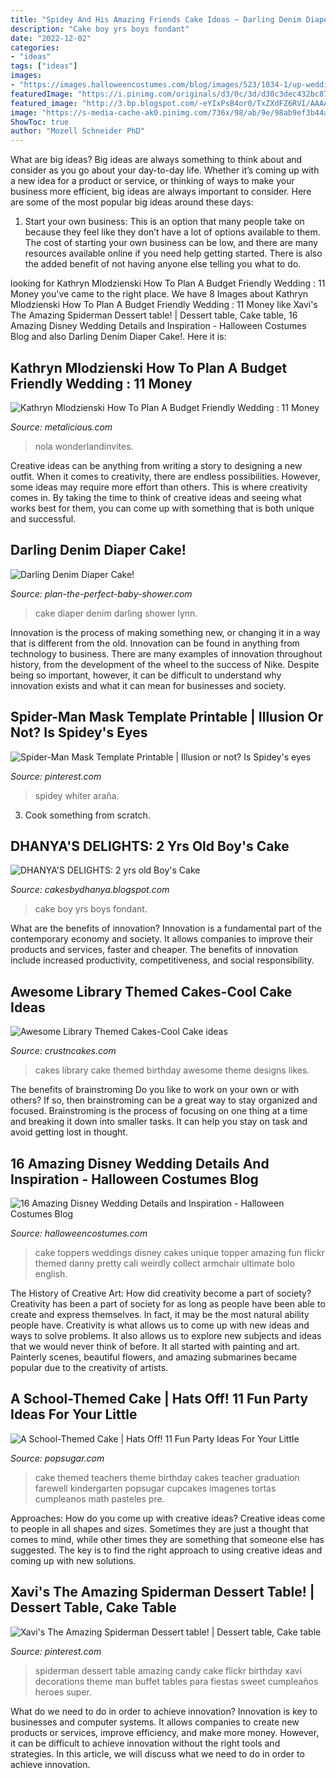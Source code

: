 ```yaml
---
title: "Spidey And His Amazing Friends Cake Ideas ~ Darling Denim Diaper Cake!"
description: "Cake boy yrs boys fondant"
date: "2022-12-02"
categories:
- "ideas"
tags: ["ideas"]
images:
- "https://images.halloweencostumes.com/blog/images/523/1034-1/up-wedding-cake.png"
featuredImage: "https://i.pinimg.com/originals/d3/0c/3d/d30c3dec432bc87126fad59ecabb4fa6.jpg"
featured_image: "http://3.bp.blogspot.com/-eYIxPsB4or0/TxZXdFZ6RVI/AAAAAAAACpg/H1hYLPdI-rk/s1600/cake2good.jpg"
image: "https://s-media-cache-ak0.pinimg.com/736x/98/ab/9e/98ab9ef3b44aec4cace86c1ba125fc14.jpg"
ShowToc: true
author: "Mozell Schneider PhD"
---
```



What are big ideas?
Big ideas are always something to think about and consider as you go about your day-to-day life. Whether it’s coming up with a new idea for a product or service, or thinking of ways to make your business more efficient, big ideas are always important to consider. Here are some of the most popular big ideas around these days:
1. Start your own business: This is an option that many people take on because they feel like they don’t have a lot of options available to them. The cost of starting your own business can be low, and there are many resources available online if you need help getting started. There is also the added benefit of not having anyone else telling you what to do.


	

		
looking for Kathryn Mlodzienski How To Plan A Budget Friendly Wedding : 11 Money you've came to the right place. We have 8 Images about Kathryn Mlodzienski How To Plan A Budget Friendly Wedding : 11 Money like Xavi&#039;s The Amazing Spiderman Dessert table! | Dessert table, Cake table, 16 Amazing Disney Wedding Details and Inspiration - Halloween Costumes Blog and also Darling Denim Diaper Cake!. Here it is:
		
    
## Kathryn Mlodzienski How To Plan A Budget Friendly Wedding : 11 Money

<img loading=lazy src="https://cdn.shopify.com/s/files/1/0004/1484/2937/files/Noa1_590x_5233dc96-fdf4-4e5a-a95e-88382a37c39e_large.jpg?v=1596224716" onerror="this.onerror=null;this.src='https://tse1.mm.bing.net/th?id=OIP.Q_W_sP_L5Wq-G71AKktnegHaHa&amp;pid=15.1';" alt="Kathryn Mlodzienski How To Plan A Budget Friendly Wedding : 11 Money">

_Source: metalicious.com_

>nola wonderlandinvites. 

	

Creative ideas can be anything from writing a story to designing a new outfit. When it comes to creativity, there are endless possibilities. However, some ideas may require more effort than others. This is where creativity comes in. By taking the time to think of creative ideas and seeing what works best for them, you can come up with something that is both unique and successful.

    
## Darling Denim Diaper Cake!

<img loading=lazy src="http://www.plan-the-perfect-baby-shower.com/images/xdenim_diaper_cake.jpg.pagespeed.ic.NLAk0ZT9Jf.jpg" onerror="this.onerror=null;this.src='https://tse2.mm.bing.net/th?id=OIP.79E4r5HH9oRuD-3rO5e5fQHaMx&amp;pid=15.1';" alt="Darling Denim Diaper Cake!">

_Source: plan-the-perfect-baby-shower.com_

>cake diaper denim darling shower lynn. 

	

Innovation is the process of making something new, or changing it in a way that is different from the old. Innovation can be found in anything from technology to business. There are many examples of innovation throughout history, from the development of the wheel to the success of Nike. Despite being so important, however, it can be difficult to understand why innovation exists and what it can mean for businesses and society.

    
## Spider-Man Mask Template Printable | Illusion Or Not? Is Spidey&#039;s Eyes

<img loading=lazy src="https://s-media-cache-ak0.pinimg.com/736x/98/ab/9e/98ab9ef3b44aec4cace86c1ba125fc14.jpg" onerror="this.onerror=null;this.src='https://tse4.mm.bing.net/th?id=OIP.Ew6VZWowSUsFALdq_EBQXwAAAA&amp;pid=15.1';" alt="Spider-Man Mask Template Printable | Illusion or not? Is Spidey&#039;s eyes">

_Source: pinterest.com_

>spidey whiter araña. 

	

3. Cook something from scratch.

    
## DHANYA&#039;S DELIGHTS: 2 Yrs Old Boy&#039;s Cake

<img loading=lazy src="http://3.bp.blogspot.com/-eYIxPsB4or0/TxZXdFZ6RVI/AAAAAAAACpg/H1hYLPdI-rk/s1600/cake2good.jpg" onerror="this.onerror=null;this.src='https://tse1.mm.bing.net/th?id=OIP.PD7RlnmORZtZjHFpW4a5NwHaLH&amp;pid=15.1';" alt="DHANYA&#039;S DELIGHTS: 2 yrs old Boy&#039;s Cake">

_Source: cakesbydhanya.blogspot.com_

>cake boy yrs boys fondant. 

	

What are the benefits of innovation?
Innovation is a fundamental part of the contemporary economy and society. It allows companies to improve their products and services, faster and cheaper. The benefits of innovation include increased productivity, competitiveness, and social responsibility.

    
## Awesome Library Themed Cakes-Cool Cake Ideas

<img loading=lazy src="http://www.crustncakes.com/blog/wp-content/uploads/2017/06/a96cc4fe22dcd19a23d19c69b6ed854d.jpg" onerror="this.onerror=null;this.src='https://tse2.mm.bing.net/th?id=OIP.p6WhHE1oSh93WF86HYEavAHaFj&amp;pid=15.1';" alt="Awesome Library Themed Cakes-Cool Cake ideas">

_Source: crustncakes.com_

>cakes library cake themed birthday awesome theme designs likes. 

	

The benefits of brainstroming
Do you like to work on your own or with others? If so, then brainstroming can be a great way to stay organized and focused. Brainstroming is the process of focusing on one thing at a time and breaking it down into smaller tasks. It can help you stay on task and avoid getting lost in thought.

    
## 16 Amazing Disney Wedding Details And Inspiration - Halloween Costumes Blog

<img loading=lazy src="https://images.halloweencostumes.com/blog/images/523/1034-1/up-wedding-cake.png" onerror="this.onerror=null;this.src='https://tse3.mm.bing.net/th?id=OIP.hMzlsUu_QIzdlEhafnZLaAHaLG&amp;pid=15.1';" alt="16 Amazing Disney Wedding Details and Inspiration - Halloween Costumes Blog">

_Source: halloweencostumes.com_

>cake toppers weddings disney cakes unique topper amazing fun flickr themed danny pretty cali weirdly collect armchair ultimate bolo english. 

	

The History of Creative Art: How did creativity become a part of society?
Creativity has been a part of society for as long as people have been able to create and express themselves. In fact, it may be the most natural ability people have. Creativity is what allows us to come up with new ideas and ways to solve problems. It also allows us to explore new subjects and ideas that we would never think of before. It all started with painting and art. Painterly scenes, beautiful flowers, and amazing submarines became popular due to the creativity of artists.

    
## A School-Themed Cake | Hats Off! 11 Fun Party Ideas For Your Little

<img loading=lazy src="http://media4.popsugar-assets.com/files/2012/05/20/5/192/1922664/fad160bef8bd37d7_2179040516_78e19a87c4_b.xxxlarge/i/School-Themed-Cake.jpg" onerror="this.onerror=null;this.src='https://tse2.mm.bing.net/th?id=OIP.f0SlP8gek39MdzoEXyrKNQHaJ4&amp;pid=15.1';" alt="A School-Themed Cake | Hats Off! 11 Fun Party Ideas For Your Little">

_Source: popsugar.com_

>cake themed teachers theme birthday cakes teacher graduation farewell kindergarten popsugar cupcakes imagenes tortas cumpleanos math pasteles pre. 

	

Approaches: How do you come up with creative ideas?
Creative ideas come to people in all shapes and sizes. Sometimes they are just a thought that comes to mind, while other times they are something that someone else has suggested. The key is to find the right approach to using creative ideas and coming up with new solutions.

    
## Xavi&#039;s The Amazing Spiderman Dessert Table! | Dessert Table, Cake Table

<img loading=lazy src="https://i.pinimg.com/originals/d3/0c/3d/d30c3dec432bc87126fad59ecabb4fa6.jpg" onerror="this.onerror=null;this.src='https://tse1.mm.bing.net/th?id=OIP.G5qrcshLzBUov-6gPRfkogHaE7&amp;pid=15.1';" alt="Xavi&#039;s The Amazing Spiderman Dessert table! | Dessert table, Cake table">

_Source: pinterest.com_

>spiderman dessert table amazing candy cake flickr birthday xavi decorations theme man buffet tables para fiestas sweet cumpleaños heroes super. 

	

What do we need to do in order to achieve innovation?
Innovation is key to businesses and computer systems. It allows companies to create new products or services, improve efficiency, and make more money. However, it can be difficult to achieve innovation without the right tools and strategies. In this article, we will discuss what we need to do in order to achieve innovation.


